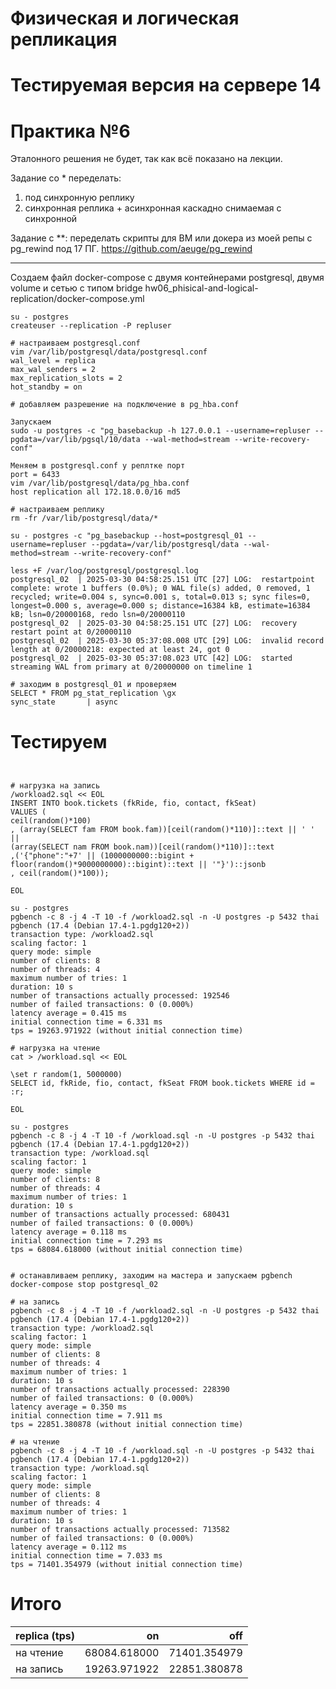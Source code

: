 # Физическая и логическая репликация

# Тестируемая версия на сервере 14

# Практика №6

Эталонного решения не будет, так как всё показано на лекции.

Задание со * переделать:

1. под синхронную реплику
2. синхронная реплика + асинхронная каскадно снимаемая с синхронной

Задание с **: переделать скрипты для ВМ или докера из моей репы с pg_rewind под 17 ПГ.
https://github.com/aeuge/pg_rewind

---
Создаем файл docker-compose с двумя контейнерами postgresql, двумя volume и сетью с типом bridge
hw06_phisical-and-logical-replication/docker-compose.yml

```
su - postgres
createuser --replication -P repluser

# настраиваем postgresql.conf
vim /var/lib/postgresql/data/postgresql.conf
wal_level = replica
max_wal_senders = 2
max_replication_slots = 2
hot_standby = on

# добавляем разрешение на подключение в pg_hba.conf

Запускаем 
sudo -u postgres -с "pg_basebackup -h 127.0.0.1 --username=repluser --pgdata=/var/lib/pgsql/10/data --wal-method=stream --write-recovery-conf"

Меняем в postgresql.conf у реплтке порт 
port = 6433
vim /var/lib/postgresql/data/pg_hba.conf
host replication all 172.18.0.0/16 md5

# настраиваем реплику
rm -fr /var/lib/postgresql/data/*

su - postgres -c "pg_basebackup --host=postgresql_01 --username=repluser --pgdata=/var/lib/postgresql/data --wal-method=stream --write-recovery-conf"

less +F /var/log/postgresql/postgresql.log
postgresql_02  | 2025-03-30 04:58:25.151 UTC [27] LOG:  restartpoint complete: wrote 1 buffers (0.0%); 0 WAL file(s) added, 0 removed, 1 recycled; write=0.004 s, sync=0.001 s, total=0.013 s; sync files=0, longest=0.000 s, average=0.000 s; distance=16384 kB, estimate=16384 kB; lsn=0/20000168, redo lsn=0/20000110
postgresql_02  | 2025-03-30 04:58:25.151 UTC [27] LOG:  recovery restart point at 0/20000110
postgresql_02  | 2025-03-30 05:37:08.008 UTC [29] LOG:  invalid record length at 0/20000218: expected at least 24, got 0
postgresql_02  | 2025-03-30 05:37:08.023 UTC [42] LOG:  started streaming WAL from primary at 0/20000000 on timeline 1

# заходим в postgresql_01 и проверяем
SELECT * FROM pg_stat_replication \gx
sync_state       | async
```

# Тестируем

```


# нагрузка на запись
/workload2.sql << EOL
INSERT INTO book.tickets (fkRide, fio, contact, fkSeat)
VALUES (
ceil(random()*100)
, (array(SELECT fam FROM book.fam))[ceil(random()*110)]::text || ' ' ||
(array(SELECT nam FROM book.nam))[ceil(random()*110)]::text
,('{"phone":"+7' || (1000000000::bigint + floor(random()*9000000000)::bigint)::text || '"}')::jsonb
, ceil(random()*100));

EOL

su - postgres
pgbench -c 8 -j 4 -T 10 -f /workload2.sql -n -U postgres -p 5432 thai
pgbench (17.4 (Debian 17.4-1.pgdg120+2))
transaction type: /workload2.sql
scaling factor: 1
query mode: simple
number of clients: 8
number of threads: 4
maximum number of tries: 1
duration: 10 s
number of transactions actually processed: 192546
number of failed transactions: 0 (0.000%)
latency average = 0.415 ms
initial connection time = 6.331 ms
tps = 19263.971922 (without initial connection time)

# нагрузка на чтение 
cat > /workload.sql << EOL

\set r random(1, 5000000) 
SELECT id, fkRide, fio, contact, fkSeat FROM book.tickets WHERE id = :r;

EOL

su - postgres
pgbench -c 8 -j 4 -T 10 -f /workload.sql -n -U postgres -p 5432 thai
pgbench (17.4 (Debian 17.4-1.pgdg120+2))
transaction type: /workload.sql
scaling factor: 1
query mode: simple
number of clients: 8
number of threads: 4
maximum number of tries: 1
duration: 10 s
number of transactions actually processed: 680431
number of failed transactions: 0 (0.000%)
latency average = 0.118 ms
initial connection time = 7.293 ms
tps = 68084.618000 (without initial connection time)


# останавливаем реплику, заходим на мастера и запускаем pgbench
docker-compose stop postgresql_02

# на запись
pgbench -c 8 -j 4 -T 10 -f /workload2.sql -n -U postgres -p 5432 thai
pgbench (17.4 (Debian 17.4-1.pgdg120+2))
transaction type: /workload2.sql
scaling factor: 1
query mode: simple
number of clients: 8
number of threads: 4
maximum number of tries: 1
duration: 10 s
number of transactions actually processed: 228390
number of failed transactions: 0 (0.000%)
latency average = 0.350 ms
initial connection time = 7.911 ms
tps = 22851.380878 (without initial connection time)

# на чтение
pgbench -c 8 -j 4 -T 10 -f /workload.sql -n -U postgres -p 5432 thai
pgbench (17.4 (Debian 17.4-1.pgdg120+2))
transaction type: /workload.sql
scaling factor: 1
query mode: simple
number of clients: 8
number of threads: 4
maximum number of tries: 1
duration: 10 s
number of transactions actually processed: 713582
number of failed transactions: 0 (0.000%)
latency average = 0.112 ms
initial connection time = 7.033 ms
tps = 71401.354979 (without initial connection time)

```

# Итого

| replica (tps) |           on |           off |
|---------------|-------------:|--------------:| 
| на чтение     | 68084.618000 |  71401.354979 | 
| на запись     | 19263.971922 |  22851.380878 | 


